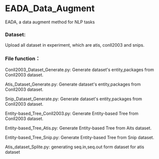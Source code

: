 # EADA_Data_Augment
EADA, a data augment method for NLP tasks

### Dataset:

Upload all dataset in experiment, which are atis, conll2003 and snips.

### File function：

Conll2003_Dataset_Generate.py: Generate dataset's entity,packages from Conll2003 dataset.

Atis_Dataset_Generate.py: Generate dataset's entity,packages from Conll2003 dataset.

Snip_Dataset_Generate.py: Generate dataset's entity,packages from Conll2003 dataset.



Entity-based_Tree_Conll2003.py: Generate Entity-based Tree from Conll2003 dataset.

Entity-based_Tree_Atis.py: Generate Entity-based Tree from Aits dataset.

Entity-based_Tree_Snip.py: Generate Entity-based Tree from Snip dataset.



Atis_dataset_Splite.py: generating seq.in,seq.out form dataset for atis dataset

